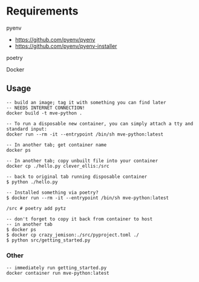 # Requirements

pyenv
* https://github.com/pyenv/pyenv
* https://github.com/pyenv/pyenv-installer

poetry

Docker

## Usage

```
-- build an image; tag it with something you can find later
-- NEEDS INTERNET CONNECTION!
docker build -t mve-python .

-- To run a disposable new container, you can simply attach a tty and standard input:
docker run --rm -it --entrypoint /bin/sh mve-python:latest

-- In another tab; get container name
docker ps

-- In another tab; copy unbuilt file into your container
docker cp ./hello.py clever_ellis:/src

-- back to original tab running disposable container
$ python ./hello.py

-- Installed something via poetry?
$ docker run --rm -it --entrypoint /bin/sh mve-python:latest

/src # poetry add pytz

-- don't forget to copy it back from container to host
-- in another tab
$ docker ps
$ docker cp crazy_jemison:./src/pyproject.toml ./
$ python src/getting_started.py
```

### Other

```
-- immediately run getting_started.py
docker container run mve-python:latest
```
